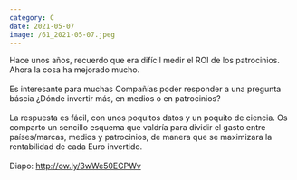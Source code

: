 ```yaml
--- 
category: C 
date: 2021-05-07 
image: /61_2021-05-07.jpeg 
--- 
```


Hace unos años, recuerdo que era difícil medir el ROI de los patrocinios. Ahora la cosa ha mejorado mucho. <br><br>Es interesante para muchas Compañías poder responder a una pregunta báscia ¿Dónde invertir más, en medios o en patrocinios?<br><br>La respuesta es fácil, con unos poquitos datos y un poquito de ciencia. Os comparto un sencillo esquema que valdría para dividir el gasto entre países/marcas, medios y patrocinios, de manera que se maximizara la rentabilidad de cada Euro invertido. <br><br>Diapo: http://ow.ly/3wWe50ECPWv